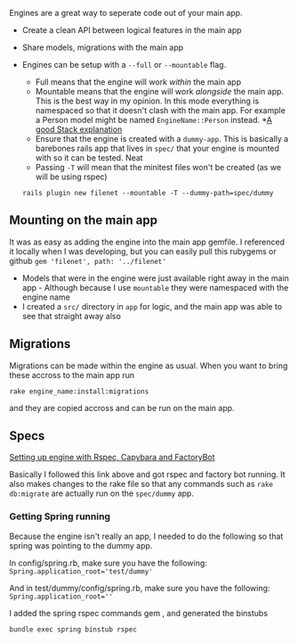 Engines are a great way to seperate code out of your main app.

* Create a clean API between logical features in the main app
* Share models, migrations with the main app

* Engines can be setup with a `--full` or `--mountable` flag.
  * Full means that the engine will work _within_ the main app
  * Mountable means that the engine will work _alongside_ the main app. This is the best way in my opinion. In this mode everything is namespaced so that it doesn't clash with the main app. For example a Person model might be named `EngineName::Person` instead.
  *[A good Stack explanation](https://stackoverflow.com/questions/6118905/rails-3-1-engine-vs-mountable-app) 
  * Ensure that the engine is created with a `dummy-app`. This is basically a barebones rails app that lives in `spec/` that your engine is mounted with so it can be tested. Neat
  * Passing `-T` will mean that the minitest files won't be created (as we will be using rspec)
  
  `rails plugin new filenet --mountable -T --dummy-path=spec/dummy`

## Mounting on the main app

It was as easy as adding the engine into the main app gemfile. I referenced it locally when I was developing, but you can easily pull this rubygems or github
`gem 'filenet', path: '../filenet'`

* Models that were in the engine were just available right away in the main app - Although because I use `mountable` they were namespaced with the engine name
* I created a `src/` directory in `app` for logic, and the main app was able to see that straight away also

## Migrations

Migrations can be made within the engine as usual. When you want to bring these accross to the main app run

`rake engine_name:install:migrations`

and they are copied accross and can be run on the main app.

## Specs

[Setting up engine with Rspec, Capybara and FactoryBot](https://www.viget.com/articles/rails-engine-testing-with-rspec-capybara-and-factorygirl/)

Basically I followed this link above and got rspec and factory bot running. It also makes changes to the rake file so that any commands such as `rake db:migrate` are actually run on the `spec/dummy` app.

### Getting Spring running
Because the engine isn't really an app, I needed to do the following so that spring was pointing to the dummy app.

In config/spring.rb, make sure you have the following:
`Spring.application_root='test/dummy'`

And in test/dummy/config/spring.rb, make sure you have the following:
`Spring.application_root=''`

I added the spring rspec commands gem , and generated the binstubs

`bundle exec spring binstub rspec`



